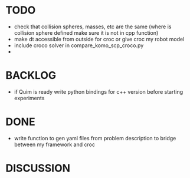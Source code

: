 # TODO
- check that collision spheres, masses, etc are the same (where is collision sphere defined make sure it is not in cpp function)
- make dt accessible from outside for croc or give croc my robot model
- include croco solver in compare_komo_scp_croco.py
- 

# BACKLOG
- if Quim is ready write python bindings for c++ version before starting experiments

# DONE
- write function to gen yaml files from problem description to bridge between my framework and croc

# DISCUSSION
